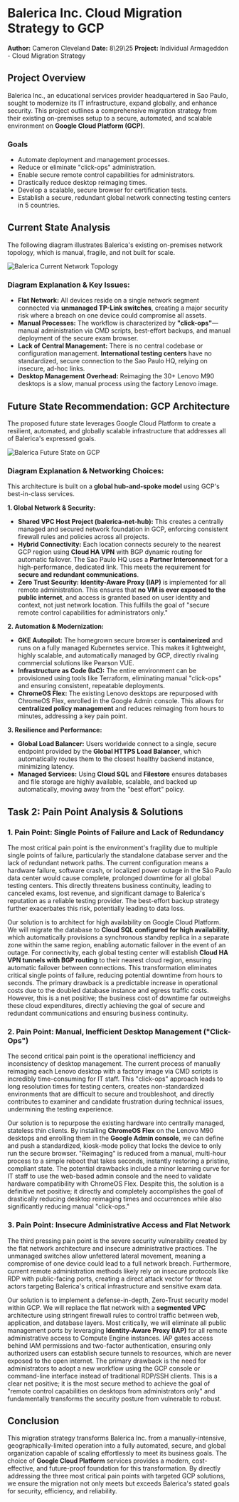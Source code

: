 # Balerica Inc. Cloud Migration Strategy to GCP

**Author:** Cameron Cleveland
**Date:** 8\29\25
**Project:** Individual Armageddon - Cloud Migration Strategy

## Project Overview

Balerica Inc., an educational services provider headquartered in Sao Paulo, sought to modernize its IT infrastructure, expand globally, and enhance security. This project outlines a comprehensive migration strategy from their existing on-premises setup to a secure, automated, and scalable environment on **Google Cloud Platform (GCP)**.

### Goals
- Automate deployment and management processes.
- Reduce or eliminate "click-ops" administration.
- Enable secure remote control capabilities for administrators.
- Drastically reduce desktop reimaging times.
- Develop a scalable, secure browser for certification tests.
- Establish a secure, redundant global network connecting testing centers in 5 countries.

## Current State Analysis

The following diagram illustrates Balerica's existing on-premises network topology, which is manual, fragile, and not built for scale.

![Balerica Current Network Topology](diagrams/GCP-Before.jpeg)

### Diagram Explanation & Key Issues:
*   **Flat Network:** All devices reside on a single network segment connected via **unmanaged TP-Link switches**, creating a major security risk where a breach on one device could compromise all assets.
*   **Manual Processes:** The workflow is characterized by **"click-ops"**—manual administration via CMD scripts, best-effort backups, and manual deployment of the secure exam browser.
*   **Lack of Central Management:** There is no central codebase or configuration management. **International testing centers** have no standardized, secure connection to the Sao Paulo HQ, relying on insecure, ad-hoc links.
*   **Desktop Management Overhead:** Reimaging the 30+ Lenovo M90 desktops is a slow, manual process using the factory Lenovo image.

## Future State Recommendation: GCP Architecture

The proposed future state leverages Google Cloud Platform to create a resilient, automated, and globally scalable infrastructure that addresses all of Balerica's expressed goals.

![Balerica Future State on GCP](diagrams/GCP-After.jpeg)

### Diagram Explanation & Networking Choices:

This architecture is built on a **global hub-and-spoke model** using GCP's best-in-class services.

**1. Global Network & Security:**
*   **Shared VPC Host Project (balerica-net-hub):** This creates a centrally managed and secured network foundation in GCP, enforcing consistent firewall rules and policies across all projects.
*   **Hybrid Connectivity:** Each location connects securely to the nearest GCP region using **Cloud HA VPN** with BGP dynamic routing for automatic failover. The Sao Paulo HQ uses a **Partner Interconnect** for a high-performance, dedicated link. This meets the requirement for **secure and redundant communications**.
*   **Zero Trust Security:** **Identity-Aware Proxy (IAP)** is implemented for all remote administration. This ensures that **no VM is ever exposed to the public internet**, and access is granted based on user identity and context, not just network location. This fulfills the goal of "secure remote control capabilities for administrators only."

**2. Automation & Modernization:**
*   **GKE Autopilot:** The homegrown secure browser is **containerized** and runs on a fully managed Kubernetes service. This makes it lightweight, highly scalable, and automatically managed by GCP, directly rivaling commercial solutions like Pearson VUE.
*   **Infrastructure as Code (IaC):** The entire environment can be provisioned using tools like Terraform, eliminating manual "click-ops" and ensuring consistent, repeatable deployments.
*   **ChromeOS Flex:** The existing Lenovo desktops are repurposed with ChromeOS Flex, enrolled in the Google Admin console. This allows for **centralized policy management** and reduces reimaging from hours to minutes, addressing a key pain point.

**3. Resilience and Performance:**
*   **Global Load Balancer:** Users worldwide connect to a single, secure endpoint provided by the **Global HTTPS Load Balancer**, which automatically routes them to the closest healthy backend instance, minimizing latency.
*   **Managed Services:** Using **Cloud SQL** and **Filestore** ensures databases and file storage are highly available, scalable, and backed up automatically, moving away from the "best effort" policy.

## Task 2: Pain Point Analysis & Solutions

### **1. Pain Point: Single Points of Failure and Lack of Redundancy**

The most critical pain point is the environment's fragility due to multiple single points of failure, particularly the standalone database server and the lack of redundant network paths. The current configuration means a hardware failure, software crash, or localized power outage in the São Paulo data center would cause complete, prolonged downtime for all global testing centers. This directly threatens business continuity, leading to canceled exams, lost revenue, and significant damage to Balerica's reputation as a reliable testing provider. The best-effort backup strategy further exacerbates this risk, potentially leading to data loss.

Our solution is to architect for high availability on Google Cloud Platform. We will migrate the database to **Cloud SQL configured for high availability**, which automatically provisions a synchronous standby replica in a separate zone within the same region, enabling automatic failover in the event of an outage. For connectivity, each global testing center will establish **Cloud HA VPN tunnels with BGP routing** to their nearest cloud region, ensuring automatic failover between connections. This transformation eliminates critical single points of failure, reducing potential downtime from hours to seconds. The primary drawback is a predictable increase in operational costs due to the doubled database instance and egress traffic costs. However, this is a net positive; the business cost of downtime far outweighs these cloud expenditures, directly achieving the goal of secure and redundant communications and ensuring business continuity.

### **2. Pain Point: Manual, Inefficient Desktop Management ("Click-Ops")**

The second critical pain point is the operational inefficiency and inconsistency of desktop management. The current process of manually reimaging each Lenovo desktop with a factory image via CMD scripts is incredibly time-consuming for IT staff. This "click-ops" approach leads to long resolution times for testing centers, creates non-standardized environments that are difficult to secure and troubleshoot, and directly contributes to examiner and candidate frustration during technical issues, undermining the testing experience.

Our solution is to repurpose the existing hardware into centrally managed, stateless thin clients. By installing **ChromeOS Flex** on the Lenovo M90 desktops and enrolling them in the **Google Admin console**, we can define and push a standardized, kiosk-mode policy that locks the device to only run the secure browser. "Reimaging" is reduced from a manual, multi-hour process to a simple reboot that takes seconds, instantly restoring a pristine, compliant state. The potential drawbacks include a minor learning curve for IT staff to use the web-based admin console and the need to validate hardware compatibility with ChromeOS Flex. Despite this, the solution is a definitive net positive; it directly and completely accomplishes the goal of drastically reducing desktop reimaging times and occurrences while also significantly reducing manual "click-ops."

### **3. Pain Point: Insecure Administrative Access and Flat Network**

The third pressing pain point is the severe security vulnerability created by the flat network architecture and insecure administrative practices. The unmanaged switches allow unfettered lateral movement, meaning a compromise of one device could lead to a full network breach. Furthermore, current remote administration methods likely rely on insecure protocols like RDP with public-facing ports, creating a direct attack vector for threat actors targeting Balerica's critical infrastructure and sensitive exam data.

Our solution is to implement a defense-in-depth, Zero-Trust security model within GCP. We will replace the flat network with a **segmented VPC** architecture using stringent firewall rules to control traffic between web, application, and database layers. Most critically, we will eliminate all public management ports by leveraging **Identity-Aware Proxy (IAP)** for all remote administrative access to Compute Engine instances. IAP gates access behind IAM permissions and two-factor authentication, ensuring only authorized users can establish secure tunnels to resources, which are never exposed to the open internet. The primary drawback is the need for administrators to adopt a new workflow using the GCP console or command-line interface instead of traditional RDP/SSH clients. This is a clear net positive; it is the most secure method to achieve the goal of "remote control capabilities on desktops from administrators only" and fundamentally transforms the security posture from vulnerable to robust.

## Conclusion

This migration strategy transforms Balerica Inc. from a manually-intensive, geographically-limited operation into a fully automated, secure, and global organization capable of scaling effortlessly to meet its business goals. The choice of **Google Cloud Platform** services provides a modern, cost-effective, and future-proof foundation for this transformation. By directly addressing the three most critical pain points with targeted GCP solutions, we ensure the migration not only meets but exceeds Balerica's stated goals for security, efficiency, and reliability.
